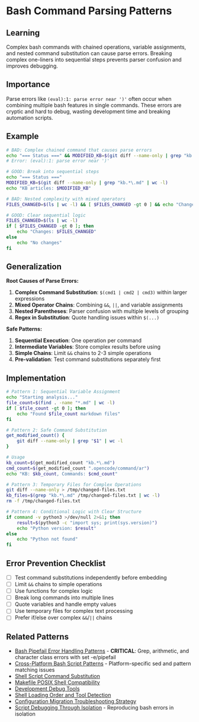 # Bash Command Parsing Patterns

## Learning
Complex bash commands with chained operations, variable assignments, and nested command substitution can cause parse errors. Breaking complex one-liners into sequential steps prevents parser confusion and improves debugging.

## Importance
Parse errors like `(eval):1: parse error near ')'` often occur when combining multiple bash features in single commands. These errors are cryptic and hard to debug, wasting development time and breaking automation scripts.

## Example
```bash
# BAD: Complex chained command that causes parse errors
echo "=== Status ===" && MODIFIED_KB=$(git diff --name-only | grep "kb.*\.md" | wc -l) && echo "KB articles: $MODIFIED_KB"
# Error: (eval):1: parse error near ')'

# GOOD: Break into sequential steps
echo "=== Status ==="
MODIFIED_KB=$(git diff --name-only | grep "kb.*\.md" | wc -l)
echo "KB articles: $MODIFIED_KB"

# BAD: Nested complexity with mixed operators
FILES_CHANGED=$(ls | wc -l) && [ $FILES_CHANGED -gt 0 ] && echo "Changes: $FILES_CHANGED" || echo "No changes"

# GOOD: Clear sequential logic
FILES_CHANGED=$(ls | wc -l)
if [ $FILES_CHANGED -gt 0 ]; then
    echo "Changes: $FILES_CHANGED"
else
    echo "No changes"
fi
```

## Generalization
**Root Causes of Parse Errors:**
1. **Complex Command Substitution**: `$(cmd1 | cmd2 | cmd3)` within larger expressions
2. **Mixed Operator Chains**: Combining `&&`, `||`, and variable assignments
3. **Nested Parentheses**: Parser confusion with multiple levels of grouping
4. **Regex in Substitution**: Quote handling issues within `$(...)`

**Safe Patterns:**
1. **Sequential Execution**: One operation per command
2. **Intermediate Variables**: Store complex results before using
3. **Simple Chains**: Limit `&&` chains to 2-3 simple operations
4. **Pre-validation**: Test command substitutions separately first

## Implementation
```bash
# Pattern 1: Sequential Variable Assignment
echo "Starting analysis..."
file_count=$(find . -name "*.md" | wc -l)
if [ $file_count -gt 0 ]; then
    echo "Found $file_count markdown files"
fi

# Pattern 2: Safe Command Substitution
get_modified_count() {
    git diff --name-only | grep "$1" | wc -l
}

# Usage
kb_count=$(get_modified_count "kb.*\.md")
cmd_count=$(get_modified_count ".opencode/command/ar")
echo "KB: $kb_count, Commands: $cmd_count"

# Pattern 3: Temporary Files for Complex Operations
git diff --name-only > /tmp/changed-files.txt
kb_files=$(grep "kb.*\.md" /tmp/changed-files.txt | wc -l)
rm -f /tmp/changed-files.txt

# Pattern 4: Conditional Logic with Clear Structure
if command -v python3 >/dev/null 2>&1; then
    result=$(python3 -c "import sys; print(sys.version)")
    echo "Python version: $result"
else
    echo "Python not found"
fi
```

## Error Prevention Checklist
- [ ] Test command substitutions independently before embedding
- [ ] Limit `&&` chains to simple operations
- [ ] Use functions for complex logic
- [ ] Break long commands into multiple lines
- [ ] Quote variables and handle empty values
- [ ] Use temporary files for complex text processing
- [ ] Prefer if/else over complex `&&`/`||` chains

## Related Patterns
- [Bash Pipefail Error Handling Patterns](bash-pipefail-error-handling-patterns.md) - **CRITICAL**: Grep, arithmetic, and character class errors with set -e/pipefail
- [Cross-Platform Bash Script Patterns](cross-platform-bash-script-patterns.md) - Platform-specific sed and pattern matching issues
- [Shell Script Command Substitution](shell-script-command-substitution.md)
- [Makefile POSIX Shell Compatibility](makefile-posix-shell-compatibility.md)
- [Development Debug Tools](development-debug-tools.md)
- [Shell Loading Order and Tool Detection](shell-loading-order-tool-detection.md)
- [Configuration Migration Troubleshooting Strategy](configuration-migration-troubleshooting-strategy.md)
- [Script Debugging Through Isolation](script-debugging-through-isolation.md) - Reproducing bash errors in isolation